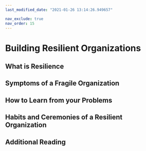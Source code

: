 ```yaml
---
last_modified_date: "2021-01-26 13:14:26.949657"

nav_exclude: true
nav_order: 15
---
```


# Building Resilient Organizations
## What is Resilience
## Symptoms of a Fragile Organization
## How to Learn from your Problems
## Habits and Ceremonies of a Resilient Organization
## Additional Reading